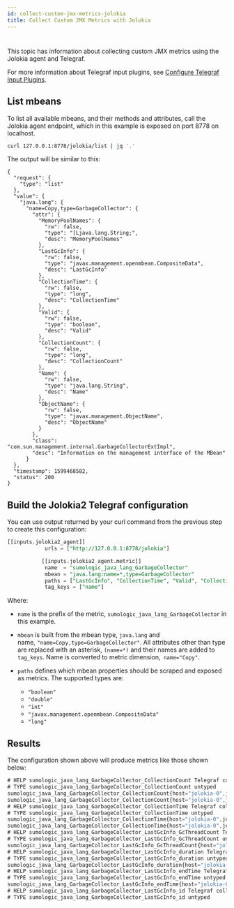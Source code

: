 ```yaml
---
id: collect-custom-jmx-metrics-jolokia
title: Collect Custom JMX Metrics with Jolokia
---
```


#

This topic has information about collecting custom JMX metrics using the Jolokia agent and Telegraf.  

For more information about Telegraf input plugins, see [Configure Telegraf Input Plugins](configure-telegraf-input-plugins.md).

## List mbeans

To list all available mbeans, and their methods and attributes, call the
Jolokia agent endpoint, which in this example is exposed on port 8778 on
localhost.

```bash
curl 127.0.0.1:8778/jolokia/list | jq '.'
```

The output will be similar to this:

```
{
  "request": {
    "type": "list"
  },
  "value": {
    "java.lang": {
      "name=Copy,type=GarbageCollector": {
        "attr": {
          "MemoryPoolNames": {
            "rw": false,
            "type": "[Ljava.lang.String;",
            "desc": "MemoryPoolNames"
          },
          "LastGcInfo": {
            "rw": false,
            "type": "javax.management.openmbean.CompositeData",
            "desc": "LastGcInfo"
          },
          "CollectionTime": {
            "rw": false,
            "type": "long",
            "desc": "CollectionTime"
          },
          "Valid": {
            "rw": false,
            "type": "boolean",
            "desc": "Valid"
          },
          "CollectionCount": {
            "rw": false,
            "type": "long",
            "desc": "CollectionCount"
          },
          "Name": {
            "rw": false,
            "type": "java.lang.String",
            "desc": "Name"
          },
          "ObjectName": {
            "rw": false,
            "type": "javax.management.ObjectName",
            "desc": "ObjectName"
          }
        },
        "class": "com.sun.management.internal.GarbageCollectorExtImpl",
        "desc": "Information on the management interface of the MBean"
      }
  },
  "timestamp": 1599468582,
  "status": 200
}
```

## Build the Jolokia2 Telegraf configuration

You can use output returned by your curl command from the previous step to create this configuration: 


```sql
[[inputs.jolokia2_agent]]
            urls = ["http://127.0.0.1:8778/jolokia"]

           [[inputs.jolokia2_agent.metric]]
            name  = "sumologic_java_lang_GarbageCollector"
            mbean = "java.lang:name=*,type=GarbageCollector"
            paths = ["LastGcInfo", "CollectionTime", "Valid", "CollectionCount"]
            tag_keys = ["name"]
```

Where:

* `name` is the prefix of the metric, `sumologic_java_lang_GarbageCollector` in this example. 
* `mbean` is built from the mbean type, `java.lang` and name, `"name=Copy,type=GarbageCollector"`. All attributes other than type are replaced with an asterisk, `(name=*)` and their names are added to `tag_keys`. Name is converted to metric dimension,` name="Copy"`.
* `paths` defines which mbean properties should be scraped and exposed as metrics. The supported types are:

    * `"boolean"`
    * `"double"`  
    * `"int"`
    * `"javax.management.openmbean.CompositeData"`
    * `"long"`

## Results

The configuration shown above will produce metrics like those shown below:

```js
# HELP sumologic_java_lang_GarbageCollector_CollectionCount Telegraf collected metric
# TYPE sumologic_java_lang_GarbageCollector_CollectionCount untyped
sumologic_java_lang_GarbageCollector_CollectionCount{host="jolokia-0",jolokia_agent_url="http://127.0.0.1:8778/jolokia",name="Copy"} 1
sumologic_java_lang_GarbageCollector_CollectionCount{host="jolokia-0",jolokia_agent_url="http://127.0.0.1:8778/jolokia",name="MarkSweepCompact"} 0
# HELP sumologic_java_lang_GarbageCollector_CollectionTime Telegraf collected metric
# TYPE sumologic_java_lang_GarbageCollector_CollectionTime untyped
sumologic_java_lang_GarbageCollector_CollectionTime{host="jolokia-0",jolokia_agent_url="http://127.0.0.1:8778/jolokia",name="Copy"} 18
sumologic_java_lang_GarbageCollector_CollectionTime{host="jolokia-0",jolokia_agent_url="http://127.0.0.1:8778/jolokia",name="MarkSweepCompact"} 0
# HELP sumologic_java_lang_GarbageCollector_LastGcInfo_GcThreadCount Telegraf collected metric
# TYPE sumologic_java_lang_GarbageCollector_LastGcInfo_GcThreadCount untyped
sumologic_java_lang_GarbageCollector_LastGcInfo_GcThreadCount{host="jolokia-0",jolokia_agent_url="http://127.0.0.1:8778/jolokia",name="Copy"} 1
# HELP sumologic_java_lang_GarbageCollector_LastGcInfo_duration Telegraf collected metric
# TYPE sumologic_java_lang_GarbageCollector_LastGcInfo_duration untyped
sumologic_java_lang_GarbageCollector_LastGcInfo_duration{host="jolokia-0",jolokia_agent_url="http://127.0.0.1:8778/jolokia",name="Copy"} 19
# HELP sumologic_java_lang_GarbageCollector_LastGcInfo_endTime Telegraf collected metric
# TYPE sumologic_java_lang_GarbageCollector_LastGcInfo_endTime untyped
sumologic_java_lang_GarbageCollector_LastGcInfo_endTime{host="jolokia-0",jolokia_agent_url="http://127.0.0.1:8778/jolokia",name="Copy"} 20719
# HELP sumologic_java_lang_GarbageCollector_LastGcInfo_id Telegraf collected metric
# TYPE sumologic_java_lang_GarbageCollector_LastGcInfo_id untyped
```
